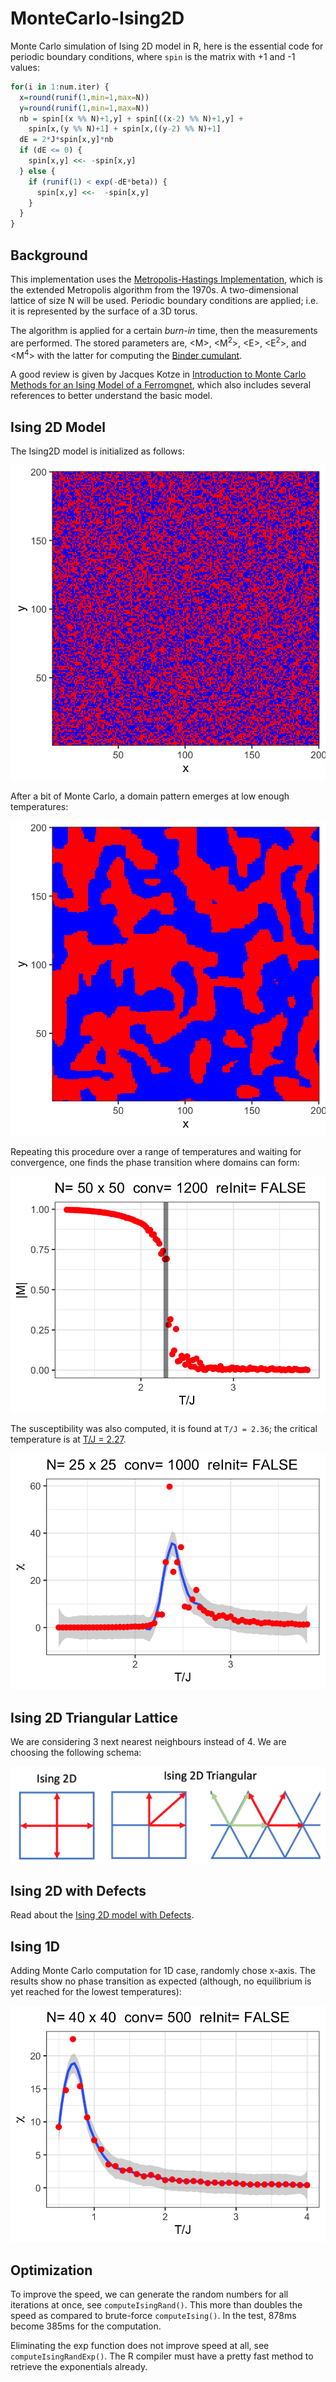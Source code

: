 # MonteCarlo-Ising2D
 Monte Carlo simulation of Ising 2D model in R, here is the essential code for periodic boundary conditions, where `spin` is the matrix with +1 and -1 values:

 ```R
 for(i in 1:num.iter) {
   x=round(runif(1,min=1,max=N))
   y=round(runif(1,min=1,max=N))
   nb = spin[(x %% N)+1,y] + spin[((x-2) %% N)+1,y] +
     spin[x,(y %% N)+1] + spin[x,((y-2) %% N)+1]
   dE = 2*J*spin[x,y]*nb
   if (dE <= 0) {
     spin[x,y] <<- -spin[x,y]
   } else {
     if (runif(1) < exp(-dE*beta)) {
       spin[x,y] <<-  -spin[x,y]
     }
   }
 }
 ```


## Background

This implementation uses the [Metropolis-Hastings Implementation](https://en.wikipedia.org/wiki/Metropolis%E2%80%93Hastings_algorithm), which is the extended Metropolis algorithm from the 1970s. A two-dimensional lattice of size N will be used. Periodic boundary conditions are applied; i.e. it is represented by the surface of a 3D torus. 

The algorithm is applied for a certain *burn-in* time, then the measurements are performed. The stored parameters are, \<M\>, <M<sup>2</sup>>, \<E\>, <E<sup>2</sup>>, and <M<sup>4</sup>> with the latter for computing the [Binder cumulant](https://link-springer-com.csulb.idm.oclc.org/article/10.1007/BF01293604).

A good review is given by Jacques Kotze in [Introduction to Monte Carlo Methods for an Ising Model of a Ferromgnet](https://arxiv.org/pdf/0803.0217.pdf), which also includes several references to better understand the basic model. 


## Ising 2D Model

The Ising2D model is initialized as follows:

![200x200 random Ising matrix](images/Ising2D-200x200-Random.png)

After a bit of Monte Carlo, a domain pattern emerges at low enough temperatures:

![200x200 random Ising matrix](images/Ising2D-200x200-Domains.png)


Repeating this procedure over a range of temperatures and waiting for convergence, one finds the phase transition where domains can form:

![Ising 2D transition expected near 2.3](images/Ising2D-50x50-c1200.png)

The susceptibility was also computed, it is found at `T/J = 2.36`; the critical temperature is at [T/J = 2.27](https://en.wikipedia.org/wiki/Square-lattice_Ising_model).

![Susceptibility as a function of temperature shows Lambda Peak](images/Ising2D-25x25-c1000-Chi.png)


## Ising 2D Triangular Lattice

We are considering 3 next nearest neighbours instead of 4. We are choosing the following schema:

![triangular lattice](images/Ising2D-Model.png)

## Ising 2D with Defects

Read about the [Ising 2D model with Defects](README-Ising2D-Defects.md).



## Ising 1D

Adding Monte Carlo computation for 1D case, randomly chose x-axis. The results show no phase transition as expected (although, no equilibrium is yet reached for the lowest temperatures):

![Ising 1D](images/Ising1D-40x40-c500-Chi.png)




## Optimization

To improve the speed, we can generate the random numbers for all iterations at once, see `computeIsingRand()`. This more than doubles the speed as compared to brute-force `computeIsing()`. In the test, 878ms become 385ms for the computation.

Eliminating the exp function does not improve speed at all, see `computeIsingRandExp()`. The R compiler must have a pretty fast method to retrieve the exponentials already.


